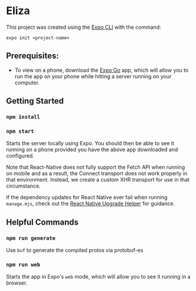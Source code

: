 # Eliza

This project was created using the [Expo CLI](https://docs.expo.dev/workflow/expo-cli/) with the command:

`expo init <project-name>`

## Prerequisites:

* To view on a phone, download the [Expo Go](https://expo.dev/client) app, which will allow you to run the app on your
phone while hitting a server running on your computer.

## Getting Started

### `npm install`
### `npm start`

Starts the server locally using Expo.  You should then be able to see it running on a phone provided you have the above
app downloaded and configured.

Note that React-Native does not fully support the Fetch API when running on mobile and as a result, the Connect
transport does not work properly in that environment. Instead, we create a custom XHR transport for use in that
circumstance.

If the dependency updates for React Native ever fail when running `manage.mjs`, check out the 
[React Native Upgrade Helper](https://react-native-community.github.io/upgrade-helper/) for guidance.

## Helpful Commands

### `npm run generate`

Use `buf` to generate the compiled protos via protobuf-es

### `npm run web`

Starts the app in Expo's `web` mode, which will allow you to see it running in a browser.

